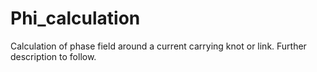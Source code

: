 # Phi_calculation

Calculation of phase field around a current carrying knot or link. Further description to follow.
